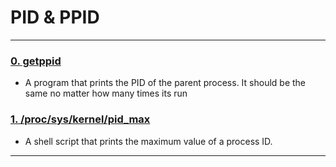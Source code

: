 # PID & PPID

---

### [0. getppid](./myppid.c)
* A program that prints the PID of the parent process. It should be the same no matter how many times its run


### [1. /proc/sys/kernel/pid_max](./maxpid.sh)
* A shell script that prints the maximum value of a process ID.

---
